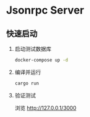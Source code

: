 # Jsonrpc Server

## 快速启动

1. 启动测试数据库

    ```bash
    docker-compose up -d
    ```

2. 编译并运行

    ```bash
    cargo run
    ```

3. 验证测试

    浏览 http://127.0.0.1/3000
